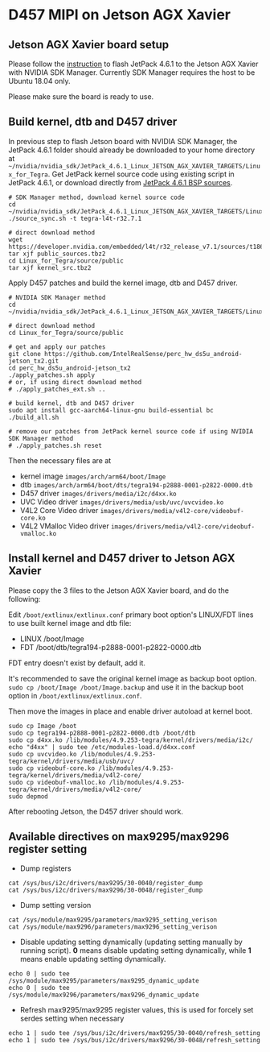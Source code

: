 # D457 MIPI on Jetson AGX Xavier

## Jetson AGX Xavier board setup

Please follow the [instruction](https://docs.nvidia.com/sdk-manager/install-with-sdkm-jetson/index.html) to flash JetPack 4.6.1 to the Jetson AGX Xavier with NVIDIA SDK Manager. Currently SDK Manager requires the host to be Ubuntu 18.04 only.

Please make sure the board is ready to use.

## Build kernel, dtb and D457 driver

In previous step to flash Jetson board with NVIDIA SDK Manager, the JetPack 4.6.1 folder should already be downloaded to your home directory at `~/nvidia/nvidia_sdk/JetPack_4.6.1_Linux_JETSON_AGX_XAVIER_TARGETS/Linux_for_Tegra`. Get JetPack kernel source code using existing script in JetPack 4.6.1, or download directly from [JetPack 4.6.1 BSP sources](https://developer.nvidia.com/embedded/l4t/r32_release_v7.1/sources/t186/public_sources.tbz2).

```
# SDK Manager method, download kernel source code
cd ~/nvidia/nvidia_sdk/JetPack_4.6.1_Linux_JETSON_AGX_XAVIER_TARGETS/Linux_for_Tegra
./source_sync.sh -t tegra-l4t-r32.7.1

# direct download method
wget https://developer.nvidia.com/embedded/l4t/r32_release_v7.1/sources/t186/public_sources.tbz2
tar xjf public_sources.tbz2
cd Linux_for_Tegra/source/public
tar xjf kernel_src.tbz2
```

Apply D457 patches and build the kernel image, dtb and D457 driver.

```
# NVIDIA SDK Manager method
cd ~/nvidia/nvidia_sdk/JetPack_4.6.1_Linux_JETSON_AGX_XAVIER_TARGETS/Linux_for_Tegra/sources

# direct download method
cd Linux_for_Tegra/source/public

# get and apply our patches
git clone https://github.com/IntelRealSense/perc_hw_ds5u_android-jetson_tx2.git
cd perc_hw_ds5u_android-jetson_tx2
./apply_patches.sh apply
# or, if using direct download method
# ./apply_patches_ext.sh ..

# build kernel, dtb and D457 driver
sudo apt install gcc-aarch64-linux-gnu build-essential bc
./build_all.sh

# remove our patches from JetPack kernel source code if using NVIDIA SDK Manager method
# ./apply_patches.sh reset
```

Then the necessary files are at
- kernel image `images/arch/arm64/boot/Image`
- dtb `images/arch/arm64/boot/dts/tegra194-p2888-0001-p2822-0000.dtb`
- D457 driver `images/drivers/media/i2c/d4xx.ko`
- UVC Video driver `images/drivers/media/usb/uvc/uvcvideo.ko`
- V4L2 Core Video driver `images/drivers/media/v4l2-core/videobuf-core.ko`
- V4L2 VMalloc Video driver `images/drivers/media/v4l2-core/videobuf-vmalloc.ko`

## Install kernel and D457 driver to Jetson AGX Xavier

Please copy the 3 files to the Jetson AGX Xavier board, and do the following:

Edit `/boot/extlinux/extlinux.conf` primary boot option's LINUX/FDT lines to use built kernel image and dtb file:

- LINUX /boot/Image
- FDT /boot/dtb/tegra194-p2888-0001-p2822-0000.dtb

FDT entry doesn't exist by default, add it.

It's recommended to save the original kernel image as backup boot option. `sudo cp /boot/Image /boot/Image.backup` and use it in the backup boot option in `/boot/extlinux/extlinux.conf`.

Then move the images in place and enable driver autoload at kernel boot.

```
sudo cp Image /boot
sudo cp tegra194-p2888-0001-p2822-0000.dtb /boot/dtb
sudo cp d4xx.ko /lib/modules/4.9.253-tegra/kernel/drivers/media/i2c/
echo "d4xx" | sudo tee /etc/modules-load.d/d4xx.conf
sudo cp uvcvideo.ko /lib/modules/4.9.253-tegra/kernel/drivers/media/usb/uvc/
sudo cp videobuf-core.ko /lib/modules/4.9.253-tegra/kernel/drivers/media/v4l2-core/
sudo cp videobuf-vmalloc.ko /lib/modules/4.9.253-tegra/kernel/drivers/media/v4l2-core/
sudo depmod
```

After rebooting Jetson, the D457 driver should work.

## Available directives on max9295/max9296 register setting

- Dump registers
```
cat /sys/bus/i2c/drivers/max9295/30-0040/register_dump
cat /sys/bus/i2c/drivers/max9296/30-0048/register_dump
```

- Dump setting version

```
cat /sys/module/max9295/parameters/max9295_setting_verison
cat /sys/module/max9296/parameters/max9296_setting_verison
```

- Disable updating setting dynamically (updating setting manually by running script).
  **0** means disable updating setting dynamically, while **1** means enable updating setting dynamically.

```
echo 0 | sudo tee /sys/module/max9295/parameters/max9295_dynamic_update
echo 0 | sudo tee /sys/module/max9296/parameters/max9296_dynamic_update
```

- Refresh max9295/max9295 register values, this is used for forcely set serdes setting when necessary

```
echo 1 | sudo tee /sys/bus/i2c/drivers/max9295/30-0040/refresh_setting
echo 1 | sudo tee /sys/bus/i2c/drivers/max9296/30-0048/refresh_setting
```
